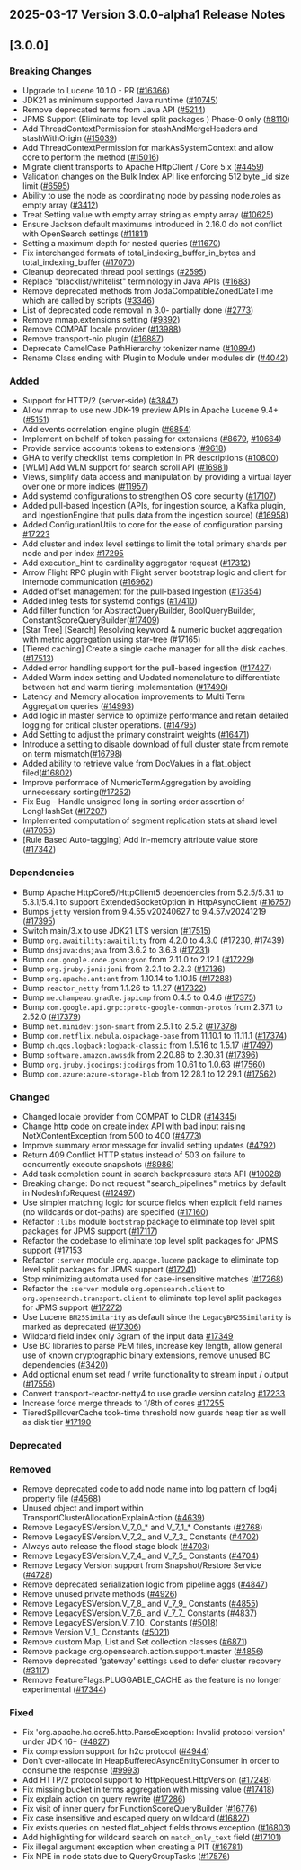 ## 2025-03-17 Version 3.0.0-alpha1 Release Notes

## [3.0.0]
### Breaking Changes
- Upgrade to Lucene 10.1.0 - PR ([#16366](https://github.com/opensearch-project/OpenSearch/pull/16366))
- JDK21 as minimum supported Java runtime ([#10745](https://github.com/opensearch-project/OpenSearch/issues/10745))
- Remove deprecated terms from Java API ([#5214](https://github.com/opensearch-project/OpenSearch/issues/5214))
- JPMS Support (Eliminate top level split packages ) Phase-0 only ([#8110](https://github.com/opensearch-project/OpenSearch/issues/8110))
- Add ThreadContextPermission for stashAndMergeHeaders and stashWithOrigin ([#15039](https://github.com/opensearch-project/OpenSearch/pull/15039))
- Add ThreadContextPermission for markAsSystemContext and allow core to perform the method ([#15016](https://github.com/opensearch-project/OpenSearch/pull/15016))
- Migrate client transports to Apache HttpClient / Core 5.x ([#4459](https://github.com/opensearch-project/OpenSearch/pull/4459))
- Validation changes on the Bulk Index API like enforcing 512 byte _id size limit ([#6595](https://github.com/opensearch-project/OpenSearch/issues/6595))
- Ability to use the node as coordinating node by passing node.roles as empty array ([#3412](https://github.com/opensearch-project/OpenSearch/issues/3412))
- Treat Setting value with empty array string as empty array ([#10625](https://github.com/opensearch-project/OpenSearch/pull/10625))
- Ensure Jackson default maximums introduced in 2.16.0 do not conflict with OpenSearch settings ([#11811](https://github.com/opensearch-project/OpenSearch/pull/11811))
- Setting a maximum depth for nested queries ([#11670](https://github.com/opensearch-project/OpenSearch/pull/11670))
- Fix interchanged formats of total_indexing_buffer_in_bytes and total_indexing_buffer ([#17070](https://github.com/opensearch-project/OpenSearch/pull/17070))
- Cleanup deprecated thread pool settings ([#2595](https://github.com/opensearch-project/OpenSearch/issues/2595))
- Replace "blacklist/whitelist" terminology in Java APIs ([#1683](https://github.com/opensearch-project/OpenSearch/issues/1683))
- Remove deprecated methods from JodaCompatibleZonedDateTime which are called by scripts ([#3346](https://github.com/opensearch-project/OpenSearch/pull/3346))
- List of deprecated code removal in 3.0- partially done ([#2773](https://github.com/opensearch-project/OpenSearch/issues/2773))
- Remove mmap.extensions setting ([#9392](https://github.com/opensearch-project/OpenSearch/pull/9392))
- Remove COMPAT locale provider ([#13988](https://github.com/opensearch-project/OpenSearch/pull/13988))
- Remove transport-nio plugin ([#16887](https://github.com/opensearch-project/OpenSearch/issues/16887))
- Deprecate CamelCase PathHierarchy tokenizer name ([#10894](https://github.com/opensearch-project/OpenSearch/pull/10894))
- Rename Class ending with Plugin to Module under modules dir ([#4042](https://github.com/opensearch-project/OpenSearch/pull/4042))

### Added
- Support for HTTP/2 (server-side) ([#3847](https://github.com/opensearch-project/OpenSearch/pull/3847))
- Allow mmap to use new JDK-19 preview APIs in Apache Lucene 9.4+ ([#5151](https://github.com/opensearch-project/OpenSearch/pull/5151))
- Add events correlation engine plugin ([#6854](https://github.com/opensearch-project/OpenSearch/issues/6854))
- Implement on behalf of token passing for extensions ([#8679](https://github.com/opensearch-project/OpenSearch/pull/8679), [#10664](https://github.com/opensearch-project/OpenSearch/pull/10664))
- Provide service accounts tokens to extensions ([#9618](https://github.com/opensearch-project/OpenSearch/pull/9618))
- GHA to verify checklist items completion in PR descriptions ([#10800](https://github.com/opensearch-project/OpenSearch/pull/10800))
- [WLM] Add WLM support for search scroll API ([#16981](https://github.com/opensearch-project/OpenSearch/pull/16981))
- Views, simplify data access and manipulation by providing a virtual layer over one or more indices ([#11957](https://github.com/opensearch-project/OpenSearch/pull/11957))
- Add systemd configurations to strengthen OS core security ([#17107](https://github.com/opensearch-project/OpenSearch/pull/17107))
- Added pull-based Ingestion (APIs, for ingestion source, a Kafka plugin, and IngestionEngine that pulls data from the ingestion source) ([#16958](https://github.com/opensearch-project/OpenSearch/pull/16958))
- Added ConfigurationUtils to core for the ease of configuration parsing [#17223](https://github.com/opensearch-project/OpenSearch/pull/17223)
- Add cluster and index level settings to limit the total primary shards per node and per index [#17295](https://github.com/opensearch-project/OpenSearch/pull/17295)
- Add execution_hint to cardinality aggregator request ([#17312](https://github.com/opensearch-project/OpenSearch/pull/17312))
- Arrow Flight RPC plugin with Flight server bootstrap logic and client for internode communication ([#16962](https://github.com/opensearch-project/OpenSearch/pull/16962))
- Added offset management for the pull-based Ingestion ([#17354](https://github.com/opensearch-project/OpenSearch/pull/17354))
- Added integ tests for systemd configs ([#17410](https://github.com/opensearch-project/OpenSearch/pull/17410))
- Add filter function for AbstractQueryBuilder, BoolQueryBuilder, ConstantScoreQueryBuilder([#17409](https://github.com/opensearch-project/OpenSearch/pull/17409))
- [Star Tree] [Search] Resolving keyword & numeric bucket aggregation with metric aggregation using star-tree ([#17165](https://github.com/opensearch-project/OpenSearch/pull/17165))
- [Tiered caching] Create a single cache manager for all the disk caches. ([#17513](https://github.com/opensearch-project/OpenSearch/pull/17513))
- Added error handling support for the pull-based ingestion ([#17427](https://github.com/opensearch-project/OpenSearch/pull/17427))
- Added Warm index setting and Updated nomenclature to differentiate between hot and warm tiering implementation ([#17490](https://github.com/opensearch-project/OpenSearch/pull/17490))
- Latency and Memory allocation improvements to Multi Term Aggregation queries ([#14993](https://github.com/opensearch-project/OpenSearch/pull/14993))
- Add logic in master service to optimize performance and retain detailed logging for critical cluster operations. ([#14795](https://github.com/opensearch-project/OpenSearch/pull/14795))
- Add Setting to adjust the primary constraint weights ([#16471](https://github.com/opensearch-project/OpenSearch/pull/16471))
- Introduce a setting to disable download of full cluster state from remote on term mismatch([#16798](https://github.com/opensearch-project/OpenSearch/pull/16798/))
- Added ability to retrieve value from DocValues in a flat_object filed([#16802](https://github.com/opensearch-project/OpenSearch/pull/16802))
- Improve performace of NumericTermAggregation by avoiding unnecessary sorting([#17252](https://github.com/opensearch-project/OpenSearch/pull/17252))
- Fix Bug - Handle unsigned long in sorting order assertion of LongHashSet ([#17207](https://github.com/opensearch-project/OpenSearch/pull/17207))
- Implemented computation of segment replication stats at shard level ([#17055](https://github.com/opensearch-project/OpenSearch/pull/17055))
- [Rule Based Auto-tagging] Add in-memory attribute value store ([#17342](https://github.com/opensearch-project/OpenSearch/pull/17342))

### Dependencies
- Bump Apache HttpCore5/HttpClient5 dependencies from 5.2.5/5.3.1 to 5.3.1/5.4.1 to support ExtendedSocketOption in HttpAsyncClient ([#16757](https://github.com/opensearch-project/OpenSearch/pull/16757))
- Bumps `jetty` version from 9.4.55.v20240627 to 9.4.57.v20241219 ([#17395](https://github.com/opensearch-project/OpenSearch/pull/17395))
- Switch main/3.x to use JDK21 LTS version ([#17515](https://github.com/opensearch-project/OpenSearch/pull/17515))
- Bump `org.awaitility:awaitility` from 4.2.0 to 4.3.0 ([#17230](https://github.com/opensearch-project/OpenSearch/pull/17230), [#17439](https://github.com/opensearch-project/OpenSearch/pull/17439))
- Bump `dnsjava:dnsjava` from 3.6.2 to 3.6.3 ([#17231](https://github.com/opensearch-project/OpenSearch/pull/17231))
- Bump `com.google.code.gson:gson` from 2.11.0 to 2.12.1 ([#17229](https://github.com/opensearch-project/OpenSearch/pull/17229))
- Bump `org.jruby.joni:joni` from 2.2.1 to 2.2.3 ([#17136](https://github.com/opensearch-project/OpenSearch/pull/17136))
- Bump `org.apache.ant:ant` from 1.10.14 to 1.10.15 ([#17288](https://github.com/opensearch-project/OpenSearch/pull/17288))
- Bump `reactor_netty` from 1.1.26 to 1.1.27 ([#17322](https://github.com/opensearch-project/OpenSearch/pull/17322))
- Bump `me.champeau.gradle.japicmp` from 0.4.5 to 0.4.6 ([#17375](https://github.com/opensearch-project/OpenSearch/pull/17375))
- Bump `com.google.api.grpc:proto-google-common-protos` from 2.37.1 to 2.52.0 ([#17379](https://github.com/opensearch-project/OpenSearch/pull/17379))
- Bump `net.minidev:json-smart` from 2.5.1 to 2.5.2 ([#17378](https://github.com/opensearch-project/OpenSearch/pull/17378))
- Bump `com.netflix.nebula.ospackage-base` from 11.10.1 to 11.11.1 ([#17374](https://github.com/opensearch-project/OpenSearch/pull/17374))
- Bump `ch.qos.logback:logback-classic` from 1.5.16 to 1.5.17 ([#17497](https://github.com/opensearch-project/OpenSearch/pull/17497))
- Bump `software.amazon.awssdk` from 2.20.86 to 2.30.31 ([#17396](https://github.com/opensearch-project/OpenSearch/pull/17396))
- Bump `org.jruby.jcodings:jcodings` from 1.0.61 to 1.0.63 ([#17560](https://github.com/opensearch-project/OpenSearch/pull/17560))
- Bump `com.azure:azure-storage-blob` from 12.28.1 to 12.29.1 ([#17562](https://github.com/opensearch-project/OpenSearch/pull/17562))

### Changed
- Changed locale provider from COMPAT to CLDR  ([#14345](https://github.com/opensearch-project/OpenSearch/pull/14345))
- Change http code on create index API with bad input raising NotXContentException from 500 to 400 ([#4773](https://github.com/opensearch-project/OpenSearch/pull/4773))
- Improve summary error message for invalid setting updates ([#4792](https://github.com/opensearch-project/OpenSearch/pull/4792))
- Return 409 Conflict HTTP status instead of 503 on failure to concurrently execute snapshots ([#8986](https://github.com/opensearch-project/OpenSearch/pull/5855))
- Add task completion count in search backpressure stats API ([#10028](https://github.com/opensearch-project/OpenSearch/pull/10028/))
- Breaking change: Do not request "search_pipelines" metrics by default in NodesInfoRequest ([#12497](https://github.com/opensearch-project/OpenSearch/pull/12497))
- Use simpler matching logic for source fields when explicit field names (no wildcards or dot-paths) are specified ([#17160](https://github.com/opensearch-project/OpenSearch/pull/17160))
- Refactor `:libs` module `bootstrap` package to eliminate top level split packages for JPMS support ([#17117](https://github.com/opensearch-project/OpenSearch/pull/17117))
- Refactor the codebase to eliminate top level split packages for JPMS support ([#17153](https://github.com/opensearch-project/OpenSearch/pull/17153)
- Refactor `:server` module `org.apacge.lucene` package to eliminate top level split packages for JPMS support ([#17241](https://github.com/opensearch-project/OpenSearch/pull/17241))
- Stop minimizing automata used for case-insensitive matches ([#17268](https://github.com/opensearch-project/OpenSearch/pull/17268))
- Refactor the `:server` module `org.opensearch.client` to `org.opensearch.transport.client` to eliminate top level split packages for JPMS support ([#17272](https://github.com/opensearch-project/OpenSearch/pull/17272))
- Use Lucene `BM25Similarity` as default since the `LegacyBM25Similarity` is marked as deprecated ([#17306](https://github.com/opensearch-project/OpenSearch/pull/17306))
- Wildcard field index only 3gram of the input data [#17349](https://github.com/opensearch-project/OpenSearch/pull/17349)
- Use BC libraries to parse PEM files, increase key length, allow general use of known cryptographic binary extensions, remove unused BC dependencies ([#3420](https://github.com/opensearch-project/OpenSearch/pull/14912))
- Add optional enum set read / write functionality to stream input / output ([#17556](https://github.com/opensearch-project/OpenSearch/pull/17556))
- Convert transport-reactor-netty4 to use gradle version catalog [#17233](https://github.com/opensearch-project/OpenSearch/pull/17233)
- Increase force merge threads to 1/8th of cores [#17255](https://github.com/opensearch-project/OpenSearch/pull/17255)
- TieredSpilloverCache took-time threshold now guards heap tier as well as disk tier [#17190](https://github.com/opensearch-project/OpenSearch/pull/17190)

### Deprecated

### Removed
- Remove deprecated code to add node name into log pattern of log4j property file ([#4568](https://github.com/opensearch-project/OpenSearch/pull/4568))
- Unused object and import within TransportClusterAllocationExplainAction ([#4639](https://github.com/opensearch-project/OpenSearch/pull/4639))
- Remove LegacyESVersion.V_7_0_* and V_7_1_* Constants ([#2768](https://https://github.com/opensearch-project/OpenSearch/pull/2768))
- Remove LegacyESVersion.V_7_2_ and V_7_3_ Constants ([#4702](https://github.com/opensearch-project/OpenSearch/pull/4702))
- Always auto release the flood stage block ([#4703](https://github.com/opensearch-project/OpenSearch/pull/4703))
- Remove LegacyESVersion.V_7_4_ and V_7_5_ Constants ([#4704](https://github.com/opensearch-project/OpenSearch/pull/4704))
- Remove Legacy Version support from Snapshot/Restore Service ([#4728](https://github.com/opensearch-project/OpenSearch/pull/4728))
- Remove deprecated serialization logic from pipeline aggs ([#4847](https://github.com/opensearch-project/OpenSearch/pull/4847))
- Remove unused private methods ([#4926](https://github.com/opensearch-project/OpenSearch/pull/4926))
- Remove LegacyESVersion.V_7_8_ and V_7_9_ Constants ([#4855](https://github.com/opensearch-project/OpenSearch/pull/4855))
- Remove LegacyESVersion.V_7_6_ and V_7_7_ Constants ([#4837](https://github.com/opensearch-project/OpenSearch/pull/4837))
- Remove LegacyESVersion.V_7_10_ Constants ([#5018](https://github.com/opensearch-project/OpenSearch/pull/5018))
- Remove Version.V_1_ Constants ([#5021](https://github.com/opensearch-project/OpenSearch/pull/5021))
- Remove custom Map, List and Set collection classes ([#6871](https://github.com/opensearch-project/OpenSearch/pull/6871))
- Remove package org.opensearch.action.support.master ([#4856](https://github.com/opensearch-project/OpenSearch/issues/4856))
- Remove deprecated 'gateway' settings used to defer cluster recovery ([#3117](https://github.com/opensearch-project/OpenSearch/issues/3117))
- Remove FeatureFlags.PLUGGABLE_CACHE as the feature is no longer experimental ([#17344](https://github.com/opensearch-project/OpenSearch/pull/17344))

### Fixed
- Fix 'org.apache.hc.core5.http.ParseException: Invalid protocol version' under JDK 16+ ([#4827](https://github.com/opensearch-project/OpenSearch/pull/4827))
- Fix compression support for h2c protocol ([#4944](https://github.com/opensearch-project/OpenSearch/pull/4944))
- Don't over-allocate in HeapBufferedAsyncEntityConsumer in order to consume the response ([#9993](https://github.com/opensearch-project/OpenSearch/pull/9993))
- Add HTTP/2 protocol support to HttpRequest.HttpVersion ([#17248](https://github.com/opensearch-project/OpenSearch/pull/17248))
- Fix missing bucket in terms aggregation with missing value ([#17418](https://github.com/opensearch-project/OpenSearch/pull/17418))
- Fix explain action on query rewrite ([#17286](https://github.com/opensearch-project/OpenSearch/pull/17286))
- Fix visit of inner query for FunctionScoreQueryBuilder ([#16776](https://github.com/opensearch-project/OpenSearch/pull/16776))
- Fix case insensitive and escaped query on wildcard ([#16827](https://github.com/opensearch-project/OpenSearch/pull/16827))
- Fix exists queries on nested flat_object fields throws exception ([#16803](https://github.com/opensearch-project/OpenSearch/pull/16803))
- Add highlighting for wildcard search on `match_only_text` field ([#17101](https://github.com/opensearch-project/OpenSearch/pull/17101))
- Fix illegal argument exception when creating a PIT ([#16781](https://github.com/opensearch-project/OpenSearch/pull/16781))
- Fix NPE in node stats due to QueryGroupTasks ([#17576](https://github.com/opensearch-project/OpenSearch/pull/17576))

